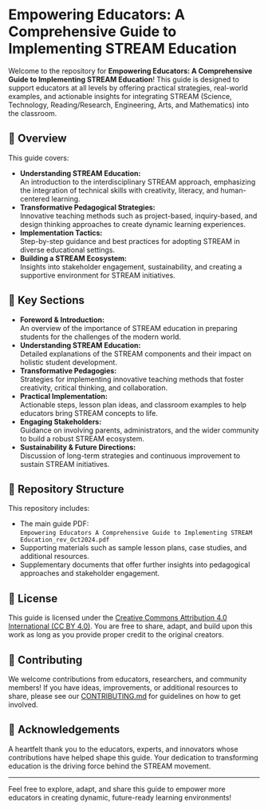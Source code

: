 # Empowering Educators: A Comprehensive Guide to Implementing STREAM Education

Welcome to the repository for **Empowering Educators: A Comprehensive Guide to Implementing STREAM Education**! This guide is designed to support educators at all levels by offering practical strategies, real-world examples, and actionable insights for integrating STREAM (Science, Technology, Reading/Research, Engineering, Arts, and Mathematics) into the classroom.

## 🌟 Overview

This guide covers:
- **Understanding STREAM Education:**  
  An introduction to the interdisciplinary STREAM approach, emphasizing the integration of technical skills with creativity, literacy, and human-centered learning.
- **Transformative Pedagogical Strategies:**  
  Innovative teaching methods such as project-based, inquiry-based, and design thinking approaches to create dynamic learning experiences.
- **Implementation Tactics:**  
  Step-by-step guidance and best practices for adopting STREAM in diverse educational settings.
- **Building a STREAM Ecosystem:**  
  Insights into stakeholder engagement, sustainability, and creating a supportive environment for STREAM initiatives.

## 📖 Key Sections

- **Foreword & Introduction:**  
  An overview of the importance of STREAM education in preparing students for the challenges of the modern world.
- **Understanding STREAM Education:**  
  Detailed explanations of the STREAM components and their impact on holistic student development.
- **Transformative Pedagogies:**  
  Strategies for implementing innovative teaching methods that foster creativity, critical thinking, and collaboration.
- **Practical Implementation:**  
  Actionable steps, lesson plan ideas, and classroom examples to help educators bring STREAM concepts to life.
- **Engaging Stakeholders:**  
  Guidance on involving parents, administrators, and the wider community to build a robust STREAM ecosystem.
- **Sustainability & Future Directions:**  
  Discussion of long-term strategies and continuous improvement to sustain STREAM initiatives.

## 📂 Repository Structure

This repository includes:
- The main guide PDF:  
  `Empowering Educators A Comprehensive Guide to Implementing STREAM Education_rev_Oct2024.pdf`
- Supporting materials such as sample lesson plans, case studies, and additional resources.
- Supplementary documents that offer further insights into pedagogical approaches and stakeholder engagement.

## 📜 License

This guide is licensed under the [Creative Commons Attribution 4.0 International (CC BY 4.0)](http://creativecommons.org/licenses/by/4.0/legalcode). You are free to share, adapt, and build upon this work as long as you provide proper credit to the original creators.

## 🤝 Contributing

We welcome contributions from educators, researchers, and community members! If you have ideas, improvements, or additional resources to share, please see our [CONTRIBUTING.md](../CONTRIBUTING.md) for guidelines on how to get involved.

## 🙏 Acknowledgements

A heartfelt thank you to the educators, experts, and innovators whose contributions have helped shape this guide. Your dedication to transforming education is the driving force behind the STREAM movement.

---

Feel free to explore, adapt, and share this guide to empower more educators in creating dynamic, future-ready learning environments!

